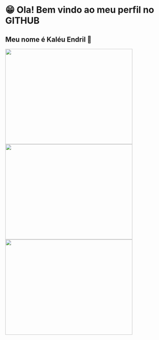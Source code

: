 # 😁 Ola! Bem vindo ao meu perfil no GITHUB
## Meu nome é Kaléu Endril 🤝
<img src="![kaleuendril's Stats](https://github-readme-stats.vercel.app/api?username=kaleuendril&theme=blue-green&show_icons=true&hide_border=false&count_private=true)" width="400" height="300" />
<img src="![kaleuendril's Stats](https://github-readme-stats.vercel.app/api?username=kaleuendril&theme=solarized-dark&show_icons=true&hide_border=false&count_private=true)" width="400" height="300" />
<img src="![kaleuendril's Streak](https://github-readme-streak-stats.herokuapp.com/?user=kaleuendril&theme=blueberry&hide_border=false)" width="400" height="300" />
